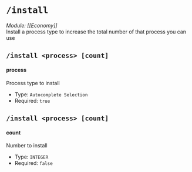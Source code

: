 # `/install`
*Module: [[Economy]]*<br>
Install a process type to increase the total number of that process you can use
## `/install <process> [count]`
#### process
Process type to install
- Type: `Autocomplete Selection`
- Required: `true`
## `/install <process> [count]`
#### count
Number to install
- Type: `INTEGER`
- Required: `false`